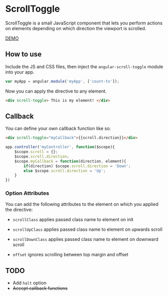 # ScrollToggle
ScrollToggle is a small JavaScript component that lets you perform actions on elements depending on which direction the viewport is scrolled.

[DEMO](http://hiyermedia.com/angular-scroll-toggle/)

## How to use
Include the JS and CSS files, then inject the `angular-scroll-toggle` module into your app.

```javascript
var myApp = angular.module('myApp', ['count-to']);
```

Now you can apply the directive to any element.

```html
<div scroll-toggle> This is my element! </div>
```

## Callback
You can define your own callback function like so:
```html
<div scroll-toggle="myCallback">{{scroll.direction}}</div>
```
```JavaScript
app.controller('myController', function($scope){
	$scope.scroll = {};
	$scope.scroll.direction;
	$scope.myCallback = function(direction, element){
		if(direction) $scope.scroll.direction = 'Down';
		else $scope.scroll.direction = 'Up';
	}
})
```

### Option Attributes

You can add the following attributes to the element on which you applied the
directive:

*	`scrollClass`       applies passed class name to element on init

*	`scrollUpClass`     applies passed class name to element on upwards scroll

*	`scrollDownClass`   applies passed class name to element on downward scroll

*	`offset`            ignores scrolling between top margin and offset

## TODO
* Add `halt` option
* ~~Accept callback functions~~
